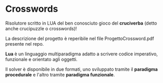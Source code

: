 # Crosswords
Risolutore scritto in LUA del ben conosciuto gioco del **cruciverba** (detto anche crucipuzzle o crosswords)!

La descrizione del progetto è reperibile nel file ProgettoCrossword.pdf presente nel repo.

**Lua** è un linguaggio multiparadigma adatto a scrivere codice imperativo, funzionale e orientato agli oggetti.

Il solver è disponibile in due formati, uno sviluppato tramite il **paradigma procedurale** e l'altro tramite **paradigma funzionale**.
